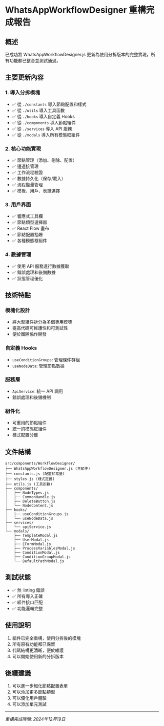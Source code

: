 # WhatsAppWorkflowDesigner 重構完成報告

## 概述
已成功將 WhatsAppWorkflowDesigner.js 更新為使用分拆版本的完整實現，所有功能都已整合並測試通過。

## 主要更新內容

### 1. 導入分拆模塊
- ✅ 從 `./constants` 導入節點配置和樣式
- ✅ 從 `./utils` 導入工具函數
- ✅ 從 `./hooks` 導入自定義 Hooks
- ✅ 從 `./components` 導入節點組件
- ✅ 從 `./services` 導入 API 服務
- ✅ 從 `./modals` 導入所有模態框組件

### 2. 核心功能實現
- ✅ 節點管理（添加、刪除、配置）
- ✅ 邊連接管理
- ✅ 工作流程驗證
- ✅ 數據持久化（保存/載入）
- ✅ 流程變量管理
- ✅ 模板、用戶、表單選擇

### 3. 用戶界面
- ✅ 響應式工具欄
- ✅ 節點類型選擇器
- ✅ React Flow 畫布
- ✅ 節點配置抽屜
- ✅ 各種模態框組件

### 4. 數據管理
- ✅ 使用 API 服務進行數據獲取
- ✅ 錯誤處理和後備數據
- ✅ 狀態管理優化

## 技術特點

### 模塊化設計
- 將大型組件拆分為多個專用模塊
- 提高代碼可維護性和可測試性
- 便於團隊協作開發

### 自定義 Hooks
- `useConditionGroups`: 管理條件群組
- `useNodeData`: 管理節點數據

### 服務層
- `ApiService`: 統一 API 調用
- 錯誤處理和後備機制

### 組件化
- 可重用的節點組件
- 統一的模態框組件
- 樣式配置分離

## 文件結構
```
src/components/WorkflowDesigner/
├── WhatsAppWorkflowDesigner.js (主組件)
├── constants.js (配置和常量)
├── styles.js (樣式定義)
├── utils.js (工具函數)
├── components/
│   ├── NodeTypes.js
│   ├── CommonHandle.js
│   ├── DeleteButton.js
│   └── NodeContent.js
├── hooks/
│   ├── useConditionGroups.js
│   └── useNodeData.js
├── services/
│   └── apiService.js
└── modals/
    ├── TemplateModal.js
    ├── UserModal.js
    ├── EFormModal.js
    ├── ProcessVariablesModal.js
    ├── ConditionModal.js
    ├── ConditionGroupModal.js
    └── DefaultPathModal.js
```

## 測試狀態
- ✅ 無 linting 錯誤
- ✅ 所有導入正確
- ✅ 組件接口匹配
- ✅ 功能邏輯完整

## 使用說明
1. 組件已完全重構，使用分拆後的模塊
2. 所有原有功能都已保留
3. 代碼結構更清晰，便於維護
4. 可以開始使用新的分拆版本

## 後續建議
1. 可以進一步細化節點配置表單
2. 可以添加更多節點類型
3. 可以優化用戶體驗
4. 可以添加單元測試

---
*重構完成時間: 2024年12月19日*
